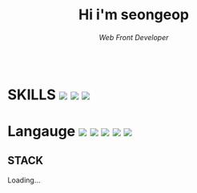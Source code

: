 <div> 
 <h1 align="center">Hi i'm seongeop</h1> <h6 align="center" > Web Front Developer</h6> 

</div>

</br>
<h1 color="white">  SKILLS 
 <img src="https://img.shields.io/badge/python-ffffff?style=flat-square&logo=python&logoColor=black"/>   
 <img src="https://img.shields.io/badge/javascript-ffffff?style=flat-square&logo=javascript&logoColor=black"/>
 <img src="https://img.shields.io/badge/java-ffffff?style=flat-square&logo=java&logoColor=black"/>
</h1>






<h1 color="white">  Langauge 
<img src="https://img.shields.io/badge/Git-ffffff?style=flat-square&logo=Git&logoColor=black"/> 
 <img src="https://img.shields.io/badge/javascript-ffffff?style=flat-square&logo=javascript&logoColor=black"/> 
 <img src="https://img.shields.io/badge/React-ffffff?style=flat-square&logo=react&logoColor=black"/>  
 <img src="https://img.shields.io/badge/django-ffffff?style=flat-square&logo=django&logoColor=black"/>
 <img src="https://img.shields.io/badge/sqlite-ffffff?style=flat-square&logo=sqlite&logoColor=black"/>   
</h1>






## STACK 
[dark]: https://github-readme-stats.vercel.app/api?username=jeongseongeoop&show_icons=true&hide=contribs,prs&cache_seconds=86400&theme=dark
Loading...
